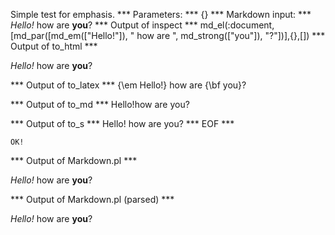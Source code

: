 Simple test for emphasis.
*** Parameters: ***
{}
*** Markdown input: ***
*Hello!* how are **you**?
*** Output of inspect ***
md_el(:document,[md_par([md_em(["Hello!"]), " how are ", md_strong(["you"]), "?"])],{},[])
*** Output of to_html ***

<p><em>Hello!</em> how are <strong>you</strong>?</p>

*** Output of to_latex ***
{\em Hello!} how are {\bf you}?


*** Output of to_md ***
Hello!how are you?


*** Output of to_s ***
Hello! how are you?
*** EOF ***



	OK!



*** Output of Markdown.pl ***
<p><em>Hello!</em> how are <strong>you</strong>?</p>

*** Output of Markdown.pl (parsed) ***
<p
      ><em>Hello!</em
      > how are <strong>you</strong
      >?</p
  >